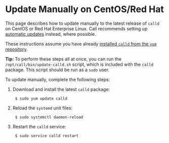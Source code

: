 # Update Manually on CentOS/Red Hat

This page describes how to update manually to the latest release of `calld` on CentOS or Red Hat Enterprise Linux. Call recommends setting up [automatic updates](update-calld-automatically-on-linux.html) instead, where possible.

These instructions assume you have already [installed `calld` from the `yum` repository](install-calld-on-centos-rhel-with-yum.html).

**Tip:** To perform these steps all at once, you can run the `/opt/call/bin/update-calld.sh` script, which is included with the `calld` package. This script should be run as a `sudo` user.

To update manually, complete the following steps:

1. Download and install the latest `calld` package:

        $ sudo yum update calld

2. Reload the `systemd` unit files:

        $ sudo systemctl daemon-reload

3. Restart the `calld` service:

        $ sudo service calld restart

